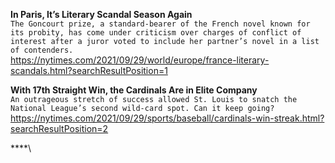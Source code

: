 **In Paris, It’s Literary Scandal Season Again**\
`The Goncourt prize, a standard-bearer of the French novel known for its probity, has come under criticism over charges of conflict of interest after a juror voted to include her partner’s novel in a list of contenders.`\
https://nytimes.com/2021/09/29/world/europe/france-literary-scandals.html?searchResultPosition=1

**With 17th Straight Win, the Cardinals Are in Elite Company**\
`An outrageous stretch of success allowed St. Louis to snatch the National League’s second wild-card spot. Can it keep going?`\
https://nytimes.com/2021/09/29/sports/baseball/cardinals-win-streak.html?searchResultPosition=2

****\

